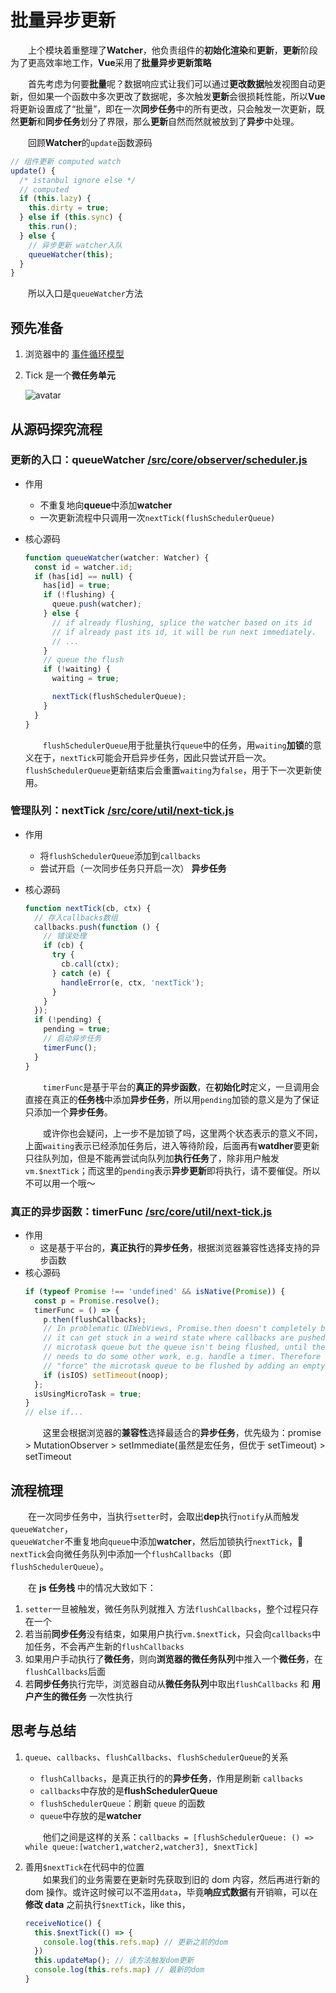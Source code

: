 # 批量异步更新

&emsp;&emsp;上个模块着重整理了**Watcher**，他负责组件的**初始化渲染**和**更新**，**更新**阶段为了更高效率地工作，**Vue**采用了**批量异步更新策略**

&emsp;&emsp;首先考虑为何要**批量**呢？数据响应式让我们可以通过**更改数据**触发视图自动更新，但如果一个函数中多次更改了数据呢，多次触发**更新**会很损耗性能，所以**Vue**将更新设置成了“批量”，即在一次**同步任务**中的所有更改，只会触发一次更新，既然**更新**和**同步任务**划分了界限，那么**更新**自然而然就被放到了**异步**中处理。

&emsp;&emsp;回顾**Watcher**的`update`函数源码

```javascript
// 组件更新 computed watch
update() {
  /* istanbul ignore else */
  // computed
  if (this.lazy) {
    this.dirty = true;
  } else if (this.sync) {
    this.run();
  } else {
    // 异步更新 watcher入队
    queueWatcher(this);
  }
}
```

&emsp;&emsp;所以入口是`queueWatcher`方法

## 预先准备

1. 浏览器中的 [事件循环模型](https://jakearchibald.com/2015/tasks-microtasks-queues-and-schedules/?utm_source=html5weekly)
2. Tick 是一个**微任务单元**

   ![avatar](https://pic3.zhimg.com/80/v2-a38ad24f9109e1a4cb7b49cc1b90cafe_720w.jpg)

## 从源码探究流程

### 更新的入口：queueWatcher [/src/core/observer/scheduler.js](https://github.com/vuejs/vue/blob/dev/src/core/observer/scheduler.js#L164)

- 作用
  - 不重复地向**queue**中添加**watcher**
  - 一次更新流程中只调用一次`nextTick(flushSchedulerQueue)`
- 核心源码

  ```javascript
  function queueWatcher(watcher: Watcher) {
    const id = watcher.id;
    if (has[id] == null) {
      has[id] = true;
      if (!flushing) {
        queue.push(watcher);
      } else {
        // if already flushing, splice the watcher based on its id
        // if already past its id, it will be run next immediately.
        // ...
      }
      // queue the flush
      if (!waiting) {
        waiting = true;

        nextTick(flushSchedulerQueue);
      }
    }
  }
  ```

  &emsp;&emsp;`flushSchedulerQueue`用于批量执行`queue`中的任务，用`waiting`**加锁**的意义在于，`nextTick`可能会开启异步任务，因此只尝试开启一次。`flushSchedulerQueue`更新结束后会重置`waiting`为`false`，用于下一次更新使用。

### 管理队列：nextTick [/src/core/util/next-tick.js](https://github.com/vuejs/vue/blob/dev/src/core/util/next-tick.js#L87)

- 作用
  - 将`flushSchedulerQueue`添加到`callbacks`
  - 尝试开启（一次同步任务只开启一次） **异步任务**
- 核心源码

  ```javascript
  function nextTick(cb, ctx) {
    // 存入callbacks数组
    callbacks.push(function () {
      // 错误处理
      if (cb) {
        try {
          cb.call(ctx);
        } catch (e) {
          handleError(e, ctx, 'nextTick');
        }
      }
    });
    if (!pending) {
      pending = true;
      // 启动异步任务
      timerFunc();
    }
  }
  ```

  &emsp;&emsp;`timerFunc`是基于平台的**真正的异步函数**，在**初始化时**定义，一旦调用会直接在真正的**任务栈**中添加**异步任务**，所以用`pending`加锁的意义是为了保证只添加一个**异步任务**。

  &emsp;&emsp;或许你也会疑问，上一步不是加锁了吗，这里两个状态表示的意义不同，上面`waiting`表示已经添加任务后，进入等待阶段，后面再有**watdher**要更新只往队列加，但是不能再尝试向队列加**执行任务**了，除非用户触发`vm.$nextTick`；而这里的`pending`表示**异步更新**即将执行，请不要催促。所以不可以用一个哦～

### 真正的异步函数：timerFunc [/src/core/util/next-tick.js](https://github.com/vuejs/vue/blob/dev/src/core/util/next-tick.js#L42)

- 作用
  - 这是基于平台的，**真正执行**的**异步任务**，根据浏览器兼容性选择支持的异步函数
- 核心源码
  ```javascript
  if (typeof Promise !== 'undefined' && isNative(Promise)) {
    const p = Promise.resolve();
    timerFunc = () => {
      p.then(flushCallbacks);
      // In problematic UIWebViews, Promise.then doesn't completely break, but
      // it can get stuck in a weird state where callbacks are pushed into the
      // microtask queue but the queue isn't being flushed, until the browser
      // needs to do some other work, e.g. handle a timer. Therefore we can
      // "force" the microtask queue to be flushed by adding an empty timer.
      if (isIOS) setTimeout(noop);
    };
    isUsingMicroTask = true;
  }
  // else if...
  ```
  &emsp;&emsp;这里会根据浏览器的**兼容性**选择最适合的**异步任务**，优先级为：promise > MutationObserver > setImmediate(虽然是宏任务，但优于 setTimeout) > setTimeout

## 流程梳理

&emsp;&emsp;在一次同步任务中，当执行`setter`时，会取出**dep**执行`notify`从而触发`queueWatcher`，<br>
`queueWatcher`不重复地向`queue`中添加**watcher**，然后加锁执行`nextTick`，<br>
`nextTick`会向微任务队列中添加一个`flushCallbacks`（即`flushSchedulerQueue`）。<br>

&emsp;&emsp;在 **js 任务栈** 中的情况大致如下：

1. `setter`一旦被触发，微任务队列就推入 方法`flushCallbacks`，整个过程只存在一个
2. 若当前**同步任务**没有结束，如果用户执行`vm.$nextTick`，只会向`callbacks`中加任务，不会再产生新的`flushCallbacks`
3. 如果用户手动执行了**微任务**，则向**浏览器的微任务队列**中推入一个**微任务**，在`flushCallbacks`后面
4. 若**同步任务**执行完毕，浏览器自动从**微任务队列**中取出`flushCallbacks` 和 **用户产生的微任务** 一次性执行

## 思考与总结

1.  `queue`、`callbacks`、`flushCallbacks`、`flushSchedulerQueue`的关系<br>

    - `flushCallbacks`，是真正执行的的**异步任务**，作用是刷新 `callbacks`
    - `callbacks`中存放的是**flushSchedulerQueue**
    - `flushSchedulerQueue`：刷新 `queue` 的函数
    - `queue`中存放的是**watcher**

    &emsp;&emsp;他们之间是这样的关系：`callbacks = [flushSchedulerQueue: () => while queue:[watcher1,watcher2,watcher3], $nextTick]`

2.  善用`$nextTick`在代码中的位置<br>
    &emsp;&emsp;如果我们的业务需要在更新时先获取到旧的 dom 内容，然后再进行新的 dom 操作。或许这时候可以不滥用`data`，毕竟**响应式数据**有开销嘛，可以在 **修改 data** 之前执行`$nextTick`，like this，
    ```javascript
    receiveNotice() {
      this.$nextTick(() => {
        console.log(this.refs.map) // 更新之前的dom
      })
      this.updateMap(); // 该方法触发dom更新
      console.log(this.refs.map) // 最新的dom
    }
    ```
